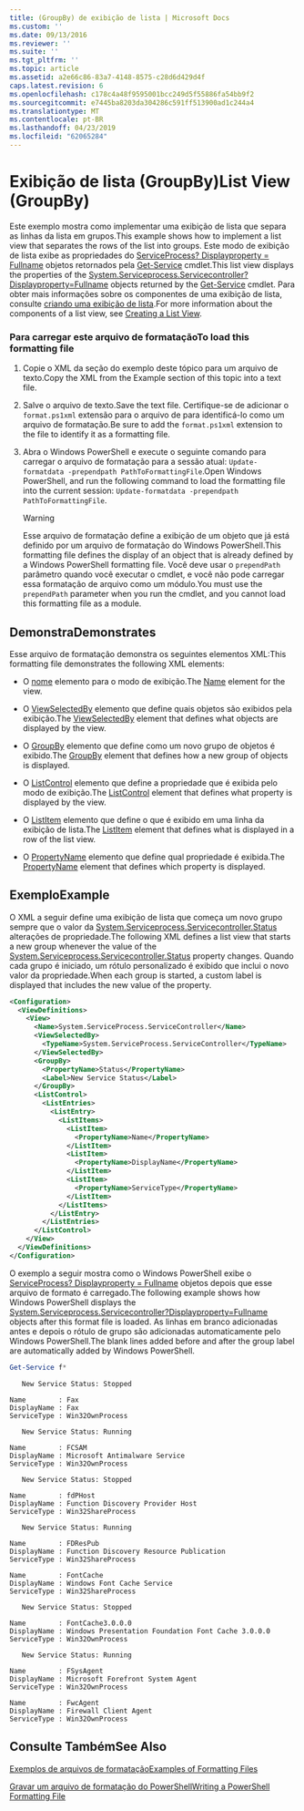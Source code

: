 ```yaml
---
title: (GroupBy) de exibição de lista | Microsoft Docs
ms.custom: ''
ms.date: 09/13/2016
ms.reviewer: ''
ms.suite: ''
ms.tgt_pltfrm: ''
ms.topic: article
ms.assetid: a2e66c86-83a7-4148-8575-c28d6d429d4f
caps.latest.revision: 6
ms.openlocfilehash: c178c4a48f9595001bcc249d5f55886fa54bb9f2
ms.sourcegitcommit: e7445ba8203da304286c591ff513900ad1c244a4
ms.translationtype: MT
ms.contentlocale: pt-BR
ms.lasthandoff: 04/23/2019
ms.locfileid: "62065284"
---
```

# <a name="list-view-groupby"></a><span data-ttu-id="57118-102">Exibição de lista (GroupBy)</span><span class="sxs-lookup"><span data-stu-id="57118-102">List View (GroupBy)</span></span>

<span data-ttu-id="57118-103">Este exemplo mostra como implementar uma exibição de lista que separa as linhas da lista em grupos.</span><span class="sxs-lookup"><span data-stu-id="57118-103">This example shows how to implement a list view that separates the rows of the list into groups.</span></span> <span data-ttu-id="57118-104">Este modo de exibição de lista exibe as propriedades do [ServiceProcess? Displayproperty = Fullname](/dotnet/api/System.ServiceProcess.ServiceController) objetos retornados pela [Get-Service](/powershell/module/Microsoft.PowerShell.Management/Get-Service) cmdlet.</span><span class="sxs-lookup"><span data-stu-id="57118-104">This list view displays the properties of the [System.Serviceprocess.Servicecontroller?Displayproperty=Fullname](/dotnet/api/System.ServiceProcess.ServiceController) objects returned by the [Get-Service](/powershell/module/Microsoft.PowerShell.Management/Get-Service) cmdlet.</span></span> <span data-ttu-id="57118-105">Para obter mais informações sobre os componentes de uma exibição de lista, consulte [criando uma exibição de lista](./creating-a-list-view.md).</span><span class="sxs-lookup"><span data-stu-id="57118-105">For more information about the components of a list view, see [Creating a List View](./creating-a-list-view.md).</span></span>

### <a name="to-load-this-formatting-file"></a><span data-ttu-id="57118-106">Para carregar este arquivo de formatação</span><span class="sxs-lookup"><span data-stu-id="57118-106">To load this formatting file</span></span>

1. <span data-ttu-id="57118-107">Copie o XML da seção do exemplo deste tópico para um arquivo de texto.</span><span class="sxs-lookup"><span data-stu-id="57118-107">Copy the XML from the Example section of this topic into a text file.</span></span>

2. <span data-ttu-id="57118-108">Salve o arquivo de texto.</span><span class="sxs-lookup"><span data-stu-id="57118-108">Save the text file.</span></span> <span data-ttu-id="57118-109">Certifique-se de adicionar o `format.ps1xml` extensão para o arquivo de para identificá-lo como um arquivo de formatação.</span><span class="sxs-lookup"><span data-stu-id="57118-109">Be sure to add the `format.ps1xml` extension to the file to identify it as a formatting file.</span></span>

3. <span data-ttu-id="57118-110">Abra o Windows PowerShell e execute o seguinte comando para carregar o arquivo de formatação para a sessão atual: `Update-formatdata -prependpath PathToFormattingFile`.</span><span class="sxs-lookup"><span data-stu-id="57118-110">Open Windows PowerShell, and run the following command to load the formatting file into the current session: `Update-formatdata -prependpath PathToFormattingFile`.</span></span>

   > [!WARNING]
   > <span data-ttu-id="57118-111">Esse arquivo de formatação define a exibição de um objeto que já está definido por um arquivo de formatação do Windows PowerShell.</span><span class="sxs-lookup"><span data-stu-id="57118-111">This formatting file defines the display of an object that is already defined by a Windows PowerShell formatting file.</span></span> <span data-ttu-id="57118-112">Você deve usar o `prependPath` parâmetro quando você executar o cmdlet, e você não pode carregar essa formatação de arquivo como um módulo.</span><span class="sxs-lookup"><span data-stu-id="57118-112">You must use the `prependPath` parameter when you run the cmdlet, and you cannot load this formatting file as a module.</span></span>

## <a name="demonstrates"></a><span data-ttu-id="57118-113">Demonstra</span><span class="sxs-lookup"><span data-stu-id="57118-113">Demonstrates</span></span>

<span data-ttu-id="57118-114">Esse arquivo de formatação demonstra os seguintes elementos XML:</span><span class="sxs-lookup"><span data-stu-id="57118-114">This formatting file demonstrates the following XML elements:</span></span>

- <span data-ttu-id="57118-115">O [nome](./name-element-for-view-format.md) elemento para o modo de exibição.</span><span class="sxs-lookup"><span data-stu-id="57118-115">The [Name](./name-element-for-view-format.md) element for the view.</span></span>

- <span data-ttu-id="57118-116">O [ViewSelectedBy](./viewselectedby-element-format.md) elemento que define quais objetos são exibidos pela exibição.</span><span class="sxs-lookup"><span data-stu-id="57118-116">The [ViewSelectedBy](./viewselectedby-element-format.md) element that defines what objects are displayed by the view.</span></span>

- <span data-ttu-id="57118-117">O [GroupBy](./viewselectedby-element-format.md) elemento que define como um novo grupo de objetos é exibido.</span><span class="sxs-lookup"><span data-stu-id="57118-117">The [GroupBy](./viewselectedby-element-format.md) element that defines how a new group of objects is displayed.</span></span>

- <span data-ttu-id="57118-118">O [ListControl](./listcontrol-element-format.md) elemento que define a propriedade que é exibida pelo modo de exibição.</span><span class="sxs-lookup"><span data-stu-id="57118-118">The [ListControl](./listcontrol-element-format.md) element that defines what property is displayed by the view.</span></span>

- <span data-ttu-id="57118-119">O [ListItem](./listitem-element-for-listitems-for-listcontrol-format.md) elemento que define o que é exibido em uma linha da exibição de lista.</span><span class="sxs-lookup"><span data-stu-id="57118-119">The [ListItem](./listitem-element-for-listitems-for-listcontrol-format.md) element that defines what is displayed in a row of the list view.</span></span>

- <span data-ttu-id="57118-120">O [PropertyName](./propertyname-element-for-listitem-for-listcontrol-format.md) elemento que define qual propriedade é exibida.</span><span class="sxs-lookup"><span data-stu-id="57118-120">The [PropertyName](./propertyname-element-for-listitem-for-listcontrol-format.md) element that defines which property is displayed.</span></span>

## <a name="example"></a><span data-ttu-id="57118-121">Exemplo</span><span class="sxs-lookup"><span data-stu-id="57118-121">Example</span></span>

<span data-ttu-id="57118-122">O XML a seguir define uma exibição de lista que começa um novo grupo sempre que o valor da [System.Serviceprocess.Servicecontroller.Status](/dotnet/api/System.ServiceProcess.ServiceController.Status) alterações de propriedade.</span><span class="sxs-lookup"><span data-stu-id="57118-122">The following XML defines a list view that starts a new group whenever the value of the [System.Serviceprocess.Servicecontroller.Status](/dotnet/api/System.ServiceProcess.ServiceController.Status) property changes.</span></span> <span data-ttu-id="57118-123">Quando cada grupo é iniciado, um rótulo personalizado é exibido que inclui o novo valor da propriedade.</span><span class="sxs-lookup"><span data-stu-id="57118-123">When each group is started, a custom label is displayed that includes the new value of the property.</span></span>

```xml
<Configuration>
  <ViewDefinitions>
    <View>
      <Name>System.ServiceProcess.ServiceController</Name>
      <ViewSelectedBy>
        <TypeName>System.ServiceProcess.ServiceController</TypeName>
      </ViewSelectedBy>
      <GroupBy>
        <PropertyName>Status</PropertyName>
        <Label>New Service Status</Label>
      </GroupBy>
      <ListControl>
        <ListEntries>
          <ListEntry>
            <ListItems>
              <ListItem>
                <PropertyName>Name</PropertyName>
              </ListItem>
              <ListItem>
                <PropertyName>DisplayName</PropertyName>
              </ListItem>
              <ListItem>
                <PropertyName>ServiceType</PropertyName>
              </ListItem>
            </ListItems>
          </ListEntry>
        </ListEntries>
      </ListControl>
    </View>
  </ViewDefinitions>
</Configuration>
```

<span data-ttu-id="57118-124">O exemplo a seguir mostra como o Windows PowerShell exibe o [ServiceProcess? Displayproperty = Fullname](/dotnet/api/System.ServiceProcess.ServiceController) objetos depois que esse arquivo de formato é carregado.</span><span class="sxs-lookup"><span data-stu-id="57118-124">The following example shows how Windows PowerShell displays the [System.Serviceprocess.Servicecontroller?Displayproperty=Fullname](/dotnet/api/System.ServiceProcess.ServiceController) objects after this format file is loaded.</span></span> <span data-ttu-id="57118-125">As linhas em branco adicionadas antes e depois o rótulo de grupo são adicionadas automaticamente pelo Windows PowerShell.</span><span class="sxs-lookup"><span data-stu-id="57118-125">The blank lines added before and after the group label are automatically added by Windows PowerShell.</span></span>

```powershell
Get-Service f*
```

```output
   New Service Status: Stopped

Name        : Fax
DisplayName : Fax
ServiceType : Win32OwnProcess

   New Service Status: Running

Name        : FCSAM
DisplayName : Microsoft Antimalware Service
ServiceType : Win32OwnProcess

   New Service Status: Stopped

Name        : fdPHost
DisplayName : Function Discovery Provider Host
ServiceType : Win32ShareProcess

   New Service Status: Running

Name        : FDResPub
DisplayName : Function Discovery Resource Publication
ServiceType : Win32ShareProcess

Name        : FontCache
DisplayName : Windows Font Cache Service
ServiceType : Win32ShareProcess

   New Service Status: Stopped

Name        : FontCache3.0.0.0
DisplayName : Windows Presentation Foundation Font Cache 3.0.0.0
ServiceType : Win32OwnProcess

   New Service Status: Running

Name        : FSysAgent
DisplayName : Microsoft Forefront System Agent
ServiceType : Win32OwnProcess

Name        : FwcAgent
DisplayName : Firewall Client Agent
ServiceType : Win32OwnProcess
```

## <a name="see-also"></a><span data-ttu-id="57118-126">Consulte Também</span><span class="sxs-lookup"><span data-stu-id="57118-126">See Also</span></span>

[<span data-ttu-id="57118-127">Exemplos de arquivos de formatação</span><span class="sxs-lookup"><span data-stu-id="57118-127">Examples of Formatting Files</span></span>](./examples-of-formatting-files.md)

[<span data-ttu-id="57118-128">Gravar um arquivo de formatação do PowerShell</span><span class="sxs-lookup"><span data-stu-id="57118-128">Writing a PowerShell Formatting File</span></span>](./writing-a-powershell-formatting-file.md)
